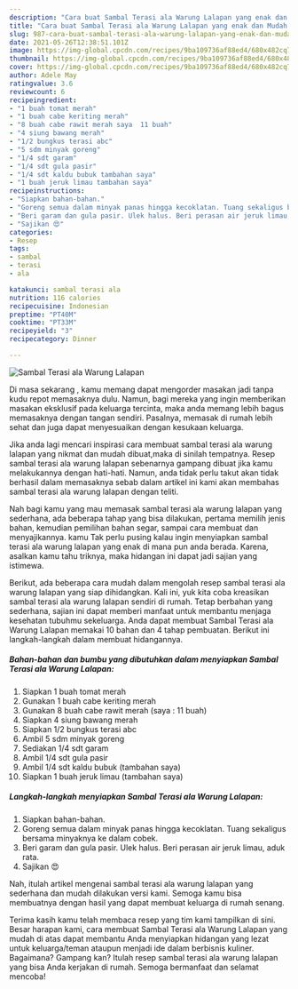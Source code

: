```yaml
---
description: "Cara buat Sambal Terasi ala Warung Lalapan yang enak dan Mudah Dibuat"
title: "Cara buat Sambal Terasi ala Warung Lalapan yang enak dan Mudah Dibuat"
slug: 987-cara-buat-sambal-terasi-ala-warung-lalapan-yang-enak-dan-mudah-dibuat
date: 2021-05-26T12:38:51.101Z
image: https://img-global.cpcdn.com/recipes/9ba109736af88ed4/680x482cq70/sambal-terasi-ala-warung-lalapan-foto-resep-utama.jpg
thumbnail: https://img-global.cpcdn.com/recipes/9ba109736af88ed4/680x482cq70/sambal-terasi-ala-warung-lalapan-foto-resep-utama.jpg
cover: https://img-global.cpcdn.com/recipes/9ba109736af88ed4/680x482cq70/sambal-terasi-ala-warung-lalapan-foto-resep-utama.jpg
author: Adele May
ratingvalue: 3.6
reviewcount: 6
recipeingredient:
- "1 buah tomat merah"
- "1 buah cabe keriting merah"
- "8 buah cabe rawit merah saya  11 buah"
- "4 siung bawang merah"
- "1/2 bungkus terasi abc"
- "5 sdm minyak goreng"
- "1/4 sdt garam"
- "1/4 sdt gula pasir"
- "1/4 sdt kaldu bubuk tambahan saya"
- "1 buah jeruk limau tambahan saya"
recipeinstructions:
- "Siapkan bahan-bahan."
- "Goreng semua dalam minyak panas hingga kecoklatan. Tuang sekaligus bersama minyaknya ke dalam cobek."
- "Beri garam dan gula pasir. Ulek halus. Beri perasan air jeruk limau, aduk rata."
- "Sajikan 😍"
categories:
- Resep
tags:
- sambal
- terasi
- ala

katakunci: sambal terasi ala 
nutrition: 116 calories
recipecuisine: Indonesian
preptime: "PT40M"
cooktime: "PT33M"
recipeyield: "3"
recipecategory: Dinner

---
```



![Sambal Terasi ala Warung Lalapan](https://img-global.cpcdn.com/recipes/9ba109736af88ed4/680x482cq70/sambal-terasi-ala-warung-lalapan-foto-resep-utama.jpg)

Di masa  sekarang , kamu memang dapat mengorder masakan jadi tanpa kudu repot memasaknya dulu. Namun, bagi mereka yang ingin memberikan masakan eksklusif pada keluarga tercinta, maka anda memang lebih bagus memasaknya dengan tangan sendiri. Pasalnya, memasak di rumah lebih sehat dan juga dapat menyesuaikan dengan kesukaan keluarga.

Jika anda lagi mencari inspirasi cara membuat sambal terasi ala warung lalapan yang nikmat dan mudah dibuat,maka di sinilah tempatnya. Resep sambal terasi ala warung lalapan  sebenarnya gampang dibuat jika kamu melakukannya dengan hati-hati. Namun, anda tidak perlu takut akan tidak berhasil dalam memasaknya 
sebab dalam artikel ini kami akan membahas sambal terasi ala warung lalapan dengan teliti.  



Nah bagi kamu yang mau memasak sambal terasi ala warung lalapan yang sederhana, ada beberapa tahap yang bisa dilakukan, pertama memilih jenis bahan, kemudian pemilihan bahan segar, sampai cara membuat dan menyajikannya. kamu Tak perlu pusing kalau ingin menyiapkan sambal terasi ala warung lalapan yang enak di mana pun anda berada. Karena, asalkan kamu  tahu triknya, maka hidangan ini dapat jadi sajian yang istimewa.

Berikut, ada beberapa cara mudah dalam mengolah resep sambal terasi ala warung lalapan yang siap dihidangkan. Kali ini, yuk kita coba kreasikan sambal terasi ala warung lalapan sendiri di rumah. Tetap berbahan yang sederhana, sajian ini dapat memberi manfaat untuk membantu menjaga kesehatan tubuhmu sekeluarga. Anda dapat membuat Sambal Terasi ala Warung Lalapan memakai 10 bahan dan 4 tahap pembuatan. Berikut ini langkah-langkah dalam membuat hidangannya.

<!--inarticleads1-->

##### Bahan-bahan dan bumbu yang dibutuhkan dalam menyiapkan Sambal Terasi ala Warung Lalapan:

1. Siapkan 1 buah tomat merah
1. Gunakan 1 buah cabe keriting merah
1. Gunakan 8 buah cabe rawit merah (saya : 11 buah)
1. Siapkan 4 siung bawang merah
1. Siapkan 1/2 bungkus terasi abc
1. Ambil 5 sdm minyak goreng
1. Sediakan 1/4 sdt garam
1. Ambil 1/4 sdt gula pasir
1. Ambil 1/4 sdt kaldu bubuk (tambahan saya)
1. Siapkan 1 buah jeruk limau (tambahan saya)




<!--inarticleads2-->

##### Langkah-langkah menyiapkan Sambal Terasi ala Warung Lalapan:

1. Siapkan bahan-bahan.
1. Goreng semua dalam minyak panas hingga kecoklatan. Tuang sekaligus bersama minyaknya ke dalam cobek.
1. Beri garam dan gula pasir. Ulek halus. Beri perasan air jeruk limau, aduk rata.
1. Sajikan 😍




Nah, itulah artikel mengenai  sambal terasi ala warung lalapan  yang sederhana dan mudah dilakukan versi kami. Semoga kamu bisa membuatnya dengan hasil yang dapat membuat keluarga di rumah senang. 

Terima kasih kamu telah membaca resep yang tim kami tampilkan di sini. Besar harapan kami, cara membuat  Sambal Terasi ala Warung Lalapan yang mudah di atas dapat membantu Anda menyiapkan hidangan yang lezat untuk keluarga/teman ataupun menjadi ide dalam berbisnis kuliner. Bagaimana? Gampang kan? Itulah resep sambal terasi ala warung lalapan yang bisa Anda kerjakan di rumah. Semoga bermanfaat dan selamat mencoba!

